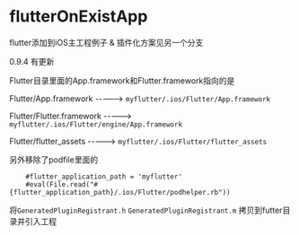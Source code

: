 # flutterOnExistApp
flutter添加到iOS主工程例子 & 插件化方案见另一个分支

0.9.4 有更新

Flutter目录里面的App.framework和Flutter.framework指向的是  

Flutter/App.framework  ----->  `myflutter/.ios/Flutter/App.framework`

Flutter/Flutter.framework  ----->  `myflutter/.ios/Flutter/engine/App.framework`


Flutter/flutter_assets  ----->  `myflutter/.ios/Flutter/flutter_assets`

另外移除了podfile里面的
```
    #flutter_application_path = 'myflutter'
    #eval(File.read("#{flutter_application_path}/.ios/Flutter/podhelper.rb"))
```

将`GeneratedPluginRegistrant.h` `GeneratedPluginRegistrant.m` 拷贝到futter目录并引入工程
